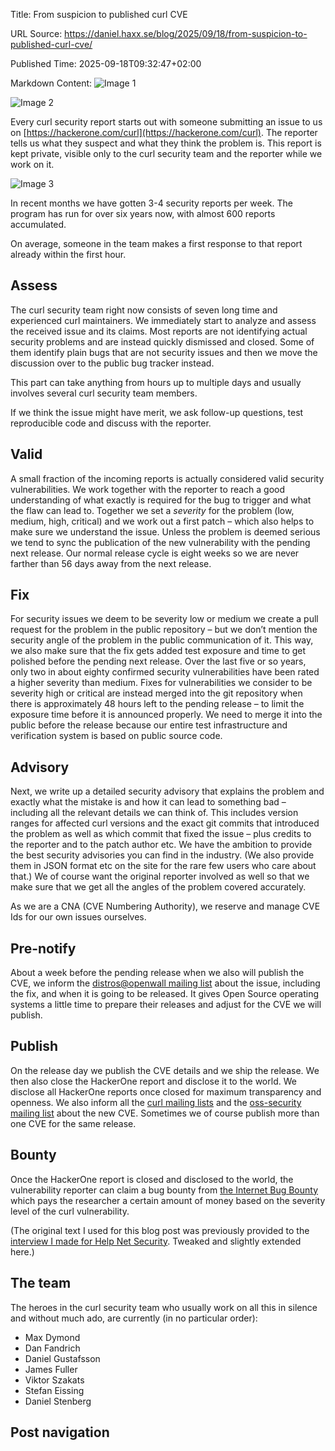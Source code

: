 Title: From suspicion to published curl CVE

URL Source: https://daniel.haxx.se/blog/2025/09/18/from-suspicion-to-published-curl-cve/

Published Time: 2025-09-18T09:32:47+02:00

Markdown Content:
![Image 1](https://daniel.haxx.se/blog/wp-content/uploads/2025/09/CVE.jpg)

![Image 2](https://daniel.haxx.se/blog/wp-content/uploads/2016/04/good_curl_logo-1200x459.png)

Every curl security report starts out with someone submitting an issue to us on [https://hackerone.com/curl](https://hackerone.com/curl). The reporter tells us what they suspect and what they think the problem is. This report is kept private, visible only to the curl security team and the reporter while we work on it.

![Image 3](https://daniel.haxx.se/blog/wp-content/uploads/2019/01/hackerone_logo_gray-1200x271.png)

In recent months we have gotten 3-4 security reports per week. The program has run for over six years now, with almost 600 reports accumulated.

On average, someone in the team makes a first response to that report already within the first hour.

Assess
------

The curl security team right now consists of seven long time and experienced curl maintainers. We immediately start to analyze and assess the received issue and its claims. Most reports are not identifying actual security problems and are instead quickly dismissed and closed. Some of them identify plain bugs that are not security issues and then we move the discussion over to the public bug tracker instead.

This part can take anything from hours up to multiple days and usually involves several curl security team members.

If we think the issue might have merit, we ask follow-up questions, test reproducible code and discuss with the reporter.

Valid
-----

A small fraction of the incoming reports is actually considered valid security vulnerabilities. We work together with the reporter to reach a good understanding of what exactly is required for the bug to trigger and what the flaw can lead to. Together we set a _severity_ for the problem (low, medium, high, critical) and we work out a first patch – which also helps to make sure we understand the issue. Unless the problem is deemed serious we tend to sync the publication of the new vulnerability with the pending next release. Our normal release cycle is eight weeks so we are never farther than 56 days away from the next release.

Fix
---

For security issues we deem to be severity low or medium we create a pull request for the problem in the public repository – but we don’t mention the security angle of the problem in the public communication of it. This way, we also make sure that the fix gets added test exposure and time to get polished before the pending next release. Over the last five or so years, only two in about eighty confirmed security vulnerabilities have been rated a higher severity than medium. Fixes for vulnerabilities we consider to be severity high or critical are instead merged into the git repository when there is approximately 48 hours left to the pending release – to limit the exposure time before it is announced properly. We need to merge it into the public before the release because our entire test infrastructure and verification system is based on public source code.

Advisory
--------

Next, we write up a detailed security advisory that explains the problem and exactly what the mistake is and how it can lead to something bad – including all the relevant details we can think of. This includes version ranges for affected curl versions and the exact git commits that introduced the problem as well as which commit that fixed the issue – plus credits to the reporter and to the patch author etc. We have the ambition to provide the best security advisories you can find in the industry. (We also provide them in JSON format etc on the site for the rare few users who care about that.) We of course want the original reporter involved as well so that we make sure that we get all the angles of the problem covered accurately.

As we are a CNA (CVE Numbering Authority), we reserve and manage CVE Ids for our own issues ourselves.

Pre-notify
----------

About a week before the pending release when we also will publish the CVE, we inform the [distros@openwall mailing list](https://oss-security.openwall.org/wiki/mailing-lists/distros) about the issue, including the fix, and when it is going to be released. It gives Open Source operating systems a little time to prepare their releases and adjust for the CVE we will publish.

Publish
-------

On the release day we publish the CVE details and we ship the release. We then also close the HackerOne report and disclose it to the world. We disclose all HackerOne reports once closed for maximum transparency and openness. We also inform all the [curl mailing lists](https://curl.se/mail/) and the [oss-security mailing list](https://www.openwall.com/lists/oss-security/) about the new CVE. Sometimes we of course publish more than one CVE for the same release.

Bounty
------

Once the HackerOne report is closed and disclosed to the world, the vulnerability reporter can claim a bug bounty from [the Internet Bug Bounty](https://www.hackerone.com/company/internet-bug-bounty) which pays the researcher a certain amount of money based on the severity level of the curl vulnerability.

(The original text I used for this blog post was previously provided to the [interview I made for Help Net Security](https://www.helpnetsecurity.com/2025/09/18/daniel-stenberg-running-curl-project/). Tweaked and slightly extended here.)

The team
--------

The heroes in the curl security team who usually work on all this in silence and without much ado, are currently (in no particular order):

*   Max Dymond
*   Dan Fandrich
*   Daniel Gustafsson
*   James Fuller
*   Viktor Szakats
*   Stefan Eissing
*   Daniel Stenberg

Post navigation
---------------